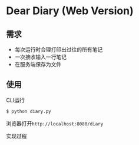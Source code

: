 # Dear Diary (Web Version)

## 需求
- 每次运行时合理打印出过往的所有笔记
- 一次接收输入一行笔记
- 在服务端保存为文件

## 使用
CLI运行
```bash
$ python diary.py
```
浏览器打开`http://localhost:8080/diary`

实现过程